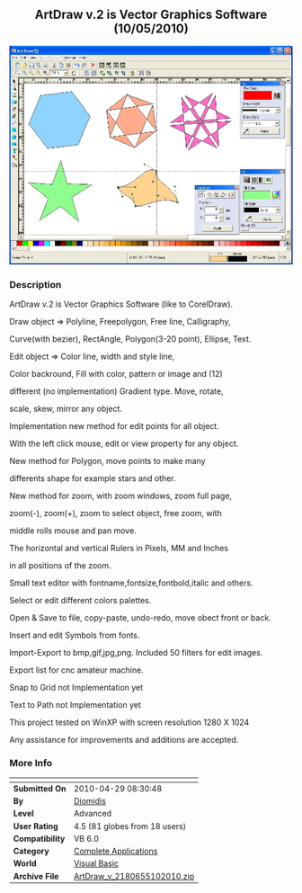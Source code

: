 ﻿<div align="center">

## ArtDraw v\.2 is Vector Graphics Software \(10/05/2010\)

<img src="PIC2010510104904576.jpg">
</div>

### Description

ArtDraw v.2 is Vector Graphics Software (like to CorelDraw).

Draw object => Polyline, Freepolygon, Free line, Calligraphy,

Curve(with bezier), RectAngle, Polygon(3-20 point), Ellipse, Text.

Edit object => Color line, width and style line,

Color backround, Fill with color, pattern or image and (12)

different (no implementation) Gradient type. Move, rotate,

scale, skew, mirror any object.

Implementation new method for edit points for all object.

With the left click mouse, edit or view property for any object.

New method for Polygon, move points to make many

differents shape for example stars and other.

New method for zoom, with zoom windows, zoom full page,

zoom(-), zoom(+), zoom to select object, free zoom, with

middle rolls mouse and pan move.

The horizontal and vertical Rulers in Pixels, MM and Inches

in all positions of the zoom.

Small text editor with fontname,fontsize,fontbold,italic and others.

Select or edit different colors palettes.

Open & Save to file, copy-paste, undo-redo, move obect front or back.

Insert and edit Symbols from fonts.

Import-Export to bmp,gif,jpg,png. Included 50 filters for edit images.

Export list for cnc amateur machine.

Snap to Grid not Implementation yet

Text to Path not Implementation yet

This project tested on WinXP with screen resolution 1280 X 1024

Any assistance for improvements and additions are accepted.
 
### More Info
 


<span>             |<span>
---                |---
**Submitted On**   |2010-04-29 08:30:48
**By**             |[Diomidis](https://github.com/Planet-Source-Code/PSCIndex/blob/master/ByAuthor/diomidis.md)
**Level**          |Advanced
**User Rating**    |4.5 (81 globes from 18 users)
**Compatibility**  |VB 6\.0
**Category**       |[Complete Applications](https://github.com/Planet-Source-Code/PSCIndex/blob/master/ByCategory/complete-applications__1-27.md)
**World**          |[Visual Basic](https://github.com/Planet-Source-Code/PSCIndex/blob/master/ByWorld/visual-basic.md)
**Archive File**   |[ArtDraw\_v\_2180655102010\.zip](https://github.com/Planet-Source-Code/diomidis-artdraw-v-2-is-vector-graphics-software-10-05-2010__1-73138/archive/master.zip)








